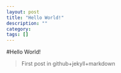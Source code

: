 ```yaml
---
layout: post
title: "Hello World!"
description: ""
category:
tags: []
---
```



#Hello World!

> First post in github+jekyll+markdown

